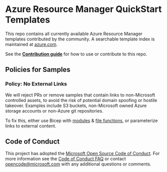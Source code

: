 # Azure Resource Manager QuickStart Templates

This repo contains all currently available Azure Resource Manager templates contributed by the community. A searchable template index is maintained at [azure.com](https://learn.microsoft.com/en-us/samples/browse/?expanded=azure&products=azure-resource-manager).

See the [**Contribution guide**](/1-CONTRIBUTION-GUIDE/README.md#contribution-guide) for how to use or contribute to this repo.

## Policies for Samples
### Policy: No External Links

We will reject PRs or remove samples that contain links to non-Microsoft controlled assets, to avoid the risk of potential domain spoofing or hostile takeover. Examples include S3 buckets, non-Microsoft owned Azure storage accounts or non-Azure git repositories.

To fix this, either use Bicep with [modules](https://learn.microsoft.com/azure/azure-resource-manager/bicep/modules) & [file functions](https://learn.microsoft.com/azure/azure-resource-manager/bicep/bicep-functions-files), or parameterize links to external content.

## Code of Conduct

This project has adopted the [Microsoft Open Source Code of Conduct](https://opensource.microsoft.com/codeofconduct/). For more information see the [Code of Conduct FAQ](https://opensource.microsoft.com/codeofconduct/faq/) or contact [opencode@microsoft.com](mailto:opencode@microsoft.com) with any additional questions or comments.
